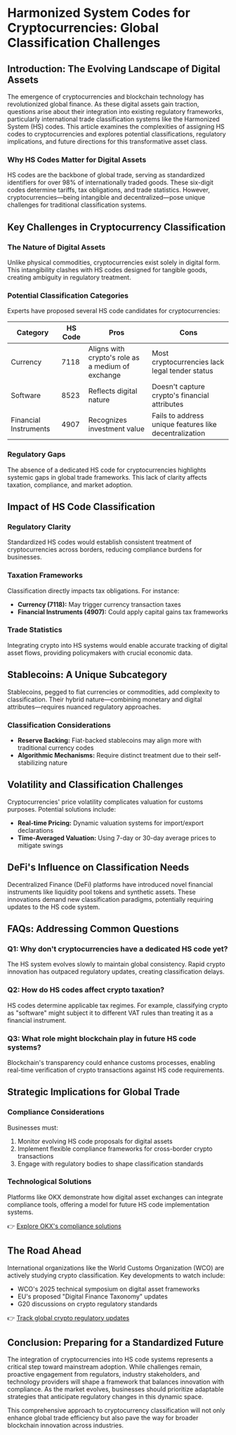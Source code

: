 # Harmonized System Codes for Cryptocurrencies: Global Classification Challenges  

## Introduction: The Evolving Landscape of Digital Assets  

The emergence of cryptocurrencies and blockchain technology has revolutionized global finance. As these digital assets gain traction, questions arise about their integration into existing regulatory frameworks, particularly international trade classification systems like the Harmonized System (HS) codes. This article examines the complexities of assigning HS codes to cryptocurrencies and explores potential classifications, regulatory implications, and future directions for this transformative asset class.  

### Why HS Codes Matter for Digital Assets  
HS codes are the backbone of global trade, serving as standardized identifiers for over 98% of internationally traded goods. These six-digit codes determine tariffs, tax obligations, and trade statistics. However, cryptocurrencies—being intangible and decentralized—pose unique challenges for traditional classification systems.  

## Key Challenges in Cryptocurrency Classification  

### The Nature of Digital Assets  
Unlike physical commodities, cryptocurrencies exist solely in digital form. This intangibility clashes with HS codes designed for tangible goods, creating ambiguity in regulatory treatment.  

### Potential Classification Categories  
Experts have proposed several HS code candidates for cryptocurrencies:  

| **Category**       | **HS Code** | **Pros**                                      | **Cons**                                      |  
|---------------------|-------------|-----------------------------------------------|-----------------------------------------------|  
| Currency            | 7118        | Aligns with crypto's role as a medium of exchange | Most cryptocurrencies lack legal tender status |  
| Software            | 8523        | Reflects digital nature                         | Doesn't capture crypto's financial attributes |  
| Financial Instruments | 4907       | Recognizes investment value                     | Fails to address unique features like decentralization |  

### Regulatory Gaps  
The absence of a dedicated HS code for cryptocurrencies highlights systemic gaps in global trade frameworks. This lack of clarity affects taxation, compliance, and market adoption.  

## Impact of HS Code Classification  

### Regulatory Clarity  
Standardized HS codes would establish consistent treatment of cryptocurrencies across borders, reducing compliance burdens for businesses.  

### Taxation Frameworks  
Classification directly impacts tax obligations. For instance:  
- **Currency (7118):** May trigger currency transaction taxes  
- **Financial Instruments (4907):** Could apply capital gains tax frameworks  

### Trade Statistics  
Integrating crypto into HS systems would enable accurate tracking of digital asset flows, providing policymakers with crucial economic data.  

## Stablecoins: A Unique Subcategory  

Stablecoins, pegged to fiat currencies or commodities, add complexity to classification. Their hybrid nature—combining monetary and digital attributes—requires nuanced regulatory approaches.  

### Classification Considerations  
- **Reserve Backing:** Fiat-backed stablecoins may align more with traditional currency codes  
- **Algorithmic Mechanisms:** Require distinct treatment due to their self-stabilizing nature  

## Volatility and Classification Challenges  

Cryptocurrencies' price volatility complicates valuation for customs purposes. Potential solutions include:  
- **Real-time Pricing:** Dynamic valuation systems for import/export declarations  
- **Time-Averaged Valuation:** Using 7-day or 30-day average prices to mitigate swings  

## DeFi's Influence on Classification Needs  

Decentralized Finance (DeFi) platforms have introduced novel financial instruments like liquidity pool tokens and synthetic assets. These innovations demand new classification paradigms, potentially requiring updates to the HS code system.  

## FAQs: Addressing Common Questions  

### Q1: Why don't cryptocurrencies have a dedicated HS code yet?  
The HS system evolves slowly to maintain global consistency. Rapid crypto innovation has outpaced regulatory updates, creating classification delays.  

### Q2: How do HS codes affect crypto taxation?  
HS codes determine applicable tax regimes. For example, classifying crypto as "software" might subject it to different VAT rules than treating it as a financial instrument.  

### Q3: What role might blockchain play in future HS code systems?  
Blockchain's transparency could enhance customs processes, enabling real-time verification of crypto transactions against HS code requirements.  

## Strategic Implications for Global Trade  

### Compliance Considerations  
Businesses must:  
1. Monitor evolving HS code proposals for digital assets  
2. Implement flexible compliance frameworks for cross-border crypto transactions  
3. Engage with regulatory bodies to shape classification standards  

### Technological Solutions  
Platforms like OKX demonstrate how digital asset exchanges can integrate compliance tools, offering a model for future HS code implementation systems.  

👉 [Explore OKX's compliance solutions](https://bit.ly/okx-bonus)  

## The Road Ahead  

International organizations like the World Customs Organization (WCO) are actively studying crypto classification. Key developments to watch include:  
- WCO's 2025 technical symposium on digital asset frameworks  
- EU's proposed "Digital Finance Taxonomy" updates  
- G20 discussions on crypto regulatory standards  

👉 [Track global crypto regulatory updates](https://bit.ly/okx-bonus)  

## Conclusion: Preparing for a Standardized Future  

The integration of cryptocurrencies into HS code systems represents a critical step toward mainstream adoption. While challenges remain, proactive engagement from regulators, industry stakeholders, and technology providers will shape a framework that balances innovation with compliance. As the market evolves, businesses should prioritize adaptable strategies that anticipate regulatory changes in this dynamic space.  

This comprehensive approach to cryptocurrency classification will not only enhance global trade efficiency but also pave the way for broader blockchain innovation across industries.